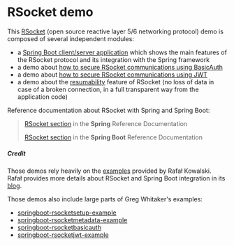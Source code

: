 # RSocket demo

This [RSocket](http://rsocket.io/) (open source reactive layer 5/6 networking protocol) demo is composed of several independent modules:

- a [Spring Boot client/server application](springboot/README.md) which shows the main features of the RSocket protocol and its integration with the Spring framework
- a demo about [how to secure RSocket communications using BasicAuth](security-basicauth/README.md)
- a demo about [how to secure RSocket communications using JWT](security-jwt/README.md)
- a demo about the [resumability](resumability/README.md) feature of RSocket (no loss of data in case of a broken connection, in a full transparent way from the application code)

 
Reference documentation about RSocket with Spring and Spring Boot:
>[RSocket section](https://docs.spring.io/spring/docs/current/spring-framework-reference/web-reactive.html#rsocket) in the **Spring** Reference Documentation
>
>[RSocket section](https://docs.spring.io/spring-boot/docs/current/reference/htmlsingle/#boot-features-rsocket) in the **Spring Boot** Reference Documentation 
 
##### Credit
Those demos rely heavily on the [examples](https://github.com/b3rnoulli/rsocket-examples) provided by Rafał Kowalski.
Rafał provides more details about RSocket and Spring Boot integration in its [blog](https://blog.grapeup.com/read/reactive-service-to-service-communication-with-rsocket-abstraction-over-the-rsocket-66).

Those demos also include large parts of Greg Whitaker's examples:
- [springboot-rsocketsetup-example](https://github.com/gregwhitaker/springboot-rsocketsetup-example)
- [springboot-rsocketmetadata-example](https://github.com/gregwhitaker/springboot-rsocketmetadata-example)
- [springboot-rsocketbasicauth](https://github.com/gregwhitaker/springboot-rsocketbasicauth-example)
- [springboot-rsocketjwt-example](https://github.com/gregwhitaker/springboot-rsocketjwt-example)


